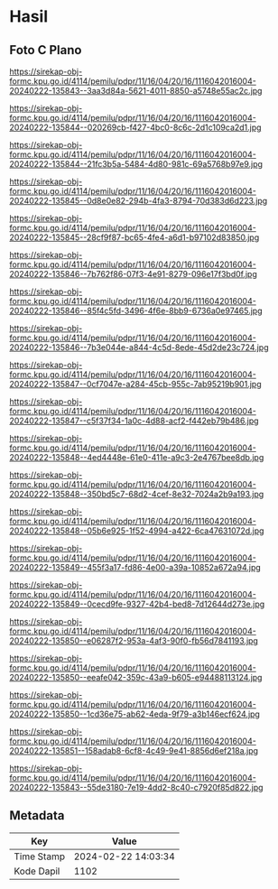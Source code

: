 # Hasil

## Foto C Plano

https://sirekap-obj-formc.kpu.go.id/4114/pemilu/pdpr/11/16/04/20/16/1116042016004-20240222-135843--3aa3d84a-5621-4011-8850-a5748e55ac2c.jpg

https://sirekap-obj-formc.kpu.go.id/4114/pemilu/pdpr/11/16/04/20/16/1116042016004-20240222-135844--020269cb-f427-4bc0-8c6c-2d1c109ca2d1.jpg

https://sirekap-obj-formc.kpu.go.id/4114/pemilu/pdpr/11/16/04/20/16/1116042016004-20240222-135844--21fc3b5a-5484-4d80-981c-69a5768b97e9.jpg

https://sirekap-obj-formc.kpu.go.id/4114/pemilu/pdpr/11/16/04/20/16/1116042016004-20240222-135845--0d8e0e82-294b-4fa3-8794-70d383d6d223.jpg

https://sirekap-obj-formc.kpu.go.id/4114/pemilu/pdpr/11/16/04/20/16/1116042016004-20240222-135845--28cf9f87-bc65-4fe4-a6d1-b97102d83850.jpg

https://sirekap-obj-formc.kpu.go.id/4114/pemilu/pdpr/11/16/04/20/16/1116042016004-20240222-135846--7b762f86-07f3-4e91-8279-096e17f3bd0f.jpg

https://sirekap-obj-formc.kpu.go.id/4114/pemilu/pdpr/11/16/04/20/16/1116042016004-20240222-135846--85f4c5fd-3496-4f6e-8bb9-6736a0e97465.jpg

https://sirekap-obj-formc.kpu.go.id/4114/pemilu/pdpr/11/16/04/20/16/1116042016004-20240222-135846--7b3e044e-a844-4c5d-8ede-45d2de23c724.jpg

https://sirekap-obj-formc.kpu.go.id/4114/pemilu/pdpr/11/16/04/20/16/1116042016004-20240222-135847--0cf7047e-a284-45cb-955c-7ab95219b901.jpg

https://sirekap-obj-formc.kpu.go.id/4114/pemilu/pdpr/11/16/04/20/16/1116042016004-20240222-135847--c5f37f34-1a0c-4d88-acf2-f442eb79b486.jpg

https://sirekap-obj-formc.kpu.go.id/4114/pemilu/pdpr/11/16/04/20/16/1116042016004-20240222-135848--4ed4448e-61e0-411e-a9c3-2e4767bee8db.jpg

https://sirekap-obj-formc.kpu.go.id/4114/pemilu/pdpr/11/16/04/20/16/1116042016004-20240222-135848--350bd5c7-68d2-4cef-8e32-7024a2b9a193.jpg

https://sirekap-obj-formc.kpu.go.id/4114/pemilu/pdpr/11/16/04/20/16/1116042016004-20240222-135848--05b6e925-1f52-4994-a422-6ca47631072d.jpg

https://sirekap-obj-formc.kpu.go.id/4114/pemilu/pdpr/11/16/04/20/16/1116042016004-20240222-135849--455f3a17-fd86-4e00-a39a-10852a672a94.jpg

https://sirekap-obj-formc.kpu.go.id/4114/pemilu/pdpr/11/16/04/20/16/1116042016004-20240222-135849--0cecd9fe-9327-42b4-bed8-7d12644d273e.jpg

https://sirekap-obj-formc.kpu.go.id/4114/pemilu/pdpr/11/16/04/20/16/1116042016004-20240222-135850--e06287f2-953a-4af3-90f0-fb56d7841193.jpg

https://sirekap-obj-formc.kpu.go.id/4114/pemilu/pdpr/11/16/04/20/16/1116042016004-20240222-135850--eeafe042-359c-43a9-b605-e94488113124.jpg

https://sirekap-obj-formc.kpu.go.id/4114/pemilu/pdpr/11/16/04/20/16/1116042016004-20240222-135850--1cd36e75-ab62-4eda-9f79-a3b146ecf624.jpg

https://sirekap-obj-formc.kpu.go.id/4114/pemilu/pdpr/11/16/04/20/16/1116042016004-20240222-135851--158adab8-6cf8-4c49-9e41-8856d6ef218a.jpg

https://sirekap-obj-formc.kpu.go.id/4114/pemilu/pdpr/11/16/04/20/16/1116042016004-20240222-135843--55de3180-7e19-4dd2-8c40-c7920f85d822.jpg


## Metadata

| Key        | Value               |
| ---------- | ------------------- |
| Time Stamp | 2024-02-22 14:03:34 |
| Kode Dapil | 1102                |



